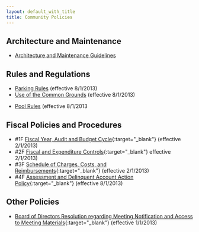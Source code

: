 ```yaml
---
layout: default_with_title
title: Community Policies
---
```


## Architecture and Maintenance
													
- [Architecture and Maintenance Guidelines](forms.html)

## Rules and Regulations

- [Parking Rules](https://onedrive.live.com/view.aspx?resid=529E6218CA92DA58!1549&app=WordPdf")  (effective 8/1/2013)
- [Use of the Common Grounds](https://onedrive.live.com/redir?resid=529E6218CA92DA58%211546) (effective 8/1/2013) 
<!-- - [Use of the Community Center](https://onedrive.live.com/redir?resid=529E6218CA92DA58%211556)-->
- [Pool Rules](https://onedrive.live.com/redir?resid=529E6218CA92DA58%211547) (effective 8/1/2013

## Fiscal Policies and Procedures
														
- \#1F [Fiscal Year, Audit and Budget Cycle](https://onedrive.live.com/redir?resid=529E6218CA92DA58%212815){:target="_blank"} (effective 2/1/2013)
- \#2F [Fiscal and Expenditure Controls](https://onedrive.live.com/redir?resid=529E6218CA92DA58%212812){:target="_blank"} effective 2/1/2013)
- \#3F [Schedule of Charges, Costs, and Reimbursements](https://onedrive.live.com/redir?resid=529E6218CA92DA58%212814){:target="_blank"} (effective 2/1/2013)
- \#4F [Assessment and Delinquent Account Action Policy](https://skydrive.live.com/redir?resid=529E6218CA92DA58%211552){:target="_blank"} (effective 8/1/2013)
			
## Other Policies

- [Board of Directors Resolution regarding Meeting Notification and Access to Meeting Materials](https://skydrive.live.com/redir?resid=529E6218CA92DA58%211558){:target="_blank"} (effective 1/1/2013)
												
